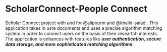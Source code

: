 # ScholarConnect-People Connect

Scholar Connect project with and for @alipourm and @khalid-salad . This application takes in usre documents and uses a precise algorithm matching system in order to connect users on the basis of their researtch interests. The application is enhances with features like **_user authentication, secure data storage, and more sophisticated matching algorithms_.** 

